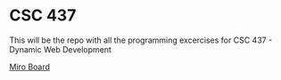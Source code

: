 # CSC 437
This will be the repo with all the programming excercises for CSC 437 - Dynamic Web Development

[Miro Board](https://miro.com/app/board/uXjVN7OedA4=/)
